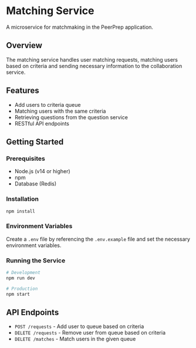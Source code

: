 # Matching Service

A microservice for matchmaking in the PeerPrep application.

## Overview

The matching service handles user matching requests, matching users based on criteria and sending necessary information to the collaboration service.

## Features

- Add users to criteria queue
- Matching users with the same criteria
- Retrieving questions from the question service
- RESTful API endpoints

## Getting Started

### Prerequisites

- Node.js (v14 or higher)
- npm
- Database (Redis)

### Installation

```bash
npm install
```

### Environment Variables

Create a `.env` file by referencing the `.env.example` file and set the necessary environment variables.

### Running the Service

```bash
# Development
npm run dev

# Production
npm start
```

## API Endpoints

- `POST /requests` - Add user to queue based on criteria
- `DELETE /requests` - Remove user from queue based on criteria
- `DELETE /matches` - Match users in the given queue